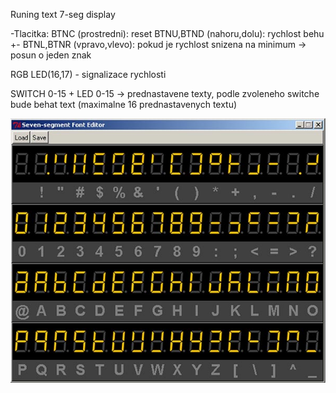 Runing text 7-seg display

-Tlacitka:
BTNC (prostredni): reset
BTNU,BTND (nahoru,dolu): rychlost behu +-
BTNL,BTNR (vpravo,vlevo): pokud je rychlost snizena na minimum -> posun o jeden znak

RGB LED(16,17) - signalizace rychlosti

SWITCH 0-15  +  LED 0-15  -> prednastavene texty, podle zvoleneho switche bude behat text (maximalne 16 prednastavenych textu)

![7-seg-Alphabet](Images/7-seg-Alphabet.jpg)


